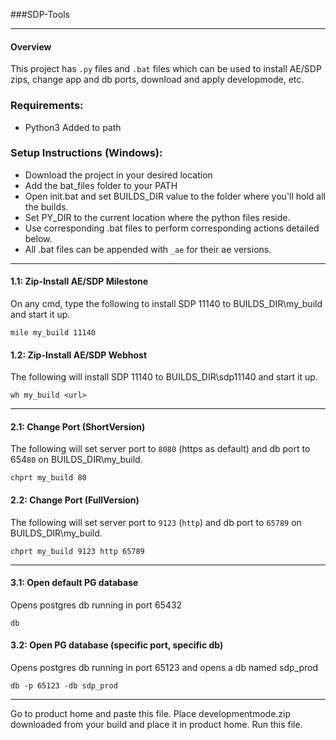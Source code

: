 ###SDP-Tools

----

#### Overview
This project has `.py` files and `.bat` files which can be used to install AE/SDP zips, change app and db ports, download and apply developmode, etc.

### Requirements:
- Python3 Added to path

### Setup Instructions (Windows):
- Download the project in your desired location
- Add the bat_files folder to your PATH
- Open init.bat and set BUILDS_DIR value to the folder where you'll hold all the builds.
- Set PY_DIR to the current location where the python files reside.
- Use corresponding .bat files to perform corresponding actions detailed below.
- All .bat files can be appended with `_ae` for their ae versions.

---

#### 1.1: Zip-Install AE/SDP Milestone
On any cmd, type the following to install SDP 11140 to BUILDS_DIR\my_build and start it up.

`mile my_build 11140`

#### 1.2: Zip-Install AE/SDP Webhost
The following will install SDP 11140 to BUILDS_DIR\sdp11140 and start it up.

`wh my_build <url>`

---

#### 2.1: Change Port (ShortVersion)
The following will set server port to `8080` (https as default) and db port to 654`80` on BUILDS_DIR\my_build.

`chprt my_build 80`

#### 2.2: Change Port (FullVersion)
The following will set server port to `9123` (`http`) and db port to `65789` on BUILDS_DIR\my_build.

`chprt my_build 9123 http 65789`

---

#### 3.1: Open default PG database
Opens postgres db running in port 65432

`db`

#### 3.2: Open PG database (specific port, specific db)
Opens postgres db running in port 65123 and opens a db named sdp_prod

`db -p 65123 -db sdp_prod`

---

Go to product home and paste this file.
Place developmentmode.zip downloaded from your build and place it in product home.
Run this file.
